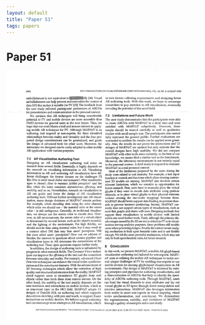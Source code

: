 ```yaml
---
layout: default
title: "Paper 51"
tags: papers
---
```


# Paper 51

<img src="/assets/scans/51.png" alt="Page with chartjunk removed" width="800"/>
